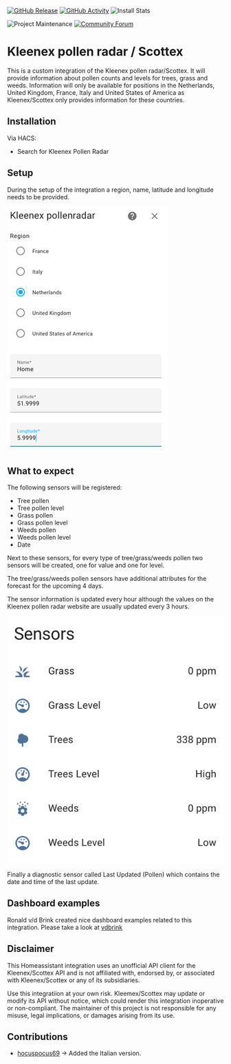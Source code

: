 [![GitHub Release][releases-shield]][releases]
[![GitHub Activity][commits-shield]][commits]
![Install Stats][stats]

![Project Maintenance][maintenance-shield]
[![Community Forum][forum-shield]][forum]

# Kleenex pollen radar / Scottex

This is a custom integration of the Kleenex pollen radar/Scottex. It will provide information about pollen counts and levels for trees, grass and weeds. Information will only be available for positions in the Netherlands, United Kingdom, France, Italy and United States of America as Kleenex/Scottex only provides information for these countries.

## Installation

Via HACS:

- Search for Kleenex Pollen Radar

## Setup

During the setup of the integration a region, name, latitude and longitude needs to be provided.

![Setup](/assets/setup.png)

## What to expect

The following sensors will be registered:

- Tree pollen
- Tree pollen level
- Grass pollen
- Grass pollen level
- Weeds pollen
- Weeds pollen level
- Date

Next to these sensors, for every type of tree/grass/weeds pollen two sensors will be created, one for value and one for level.

The tree/grass/weeds pollen sensors have additional attributes for the forecast for the upcoming 4 days.

The sensor information is updated every hour although the values on the Kleenex pollen radar website are usually updated every 3 hours.

![Sensors](/assets/sensors.png)

Finally a diagnostic sensor called Last Updated (Pollen) which contains the date and time of the last update.

## Dashboard examples

Ronald v/d Brink created nice dashboard examples related to this integration. Please take a look at [vdbrink]

## Disclaimer

This Homeassistant integration uses an unofficial API client for the Kleenex/Scottex API and is not affiliated with, endorsed by, or associated with Kleenex/Scottex or any of its subsidiaries.

Use this integratiion at your own risk. Kleemex/Scottex may update or modify its API without notice, which could render this integration inoperative or non-compliant. The maintainer of this project is not responsible for any misuse, legal implications, or damages arising from its use.

## Contributions
 * [hocuspocus69](https://github.com/hocuspocus69) &#8594; Added the Italian version.

[commits-shield]: https://img.shields.io/github/commit-activity/y/MarcoGos/kleenex_pollenradar.svg?style=for-the-badge
[commits]: https://github.com/MarcoGos/kleenex_pollenradar/commits/main
[forum]: https://community.home-assistant.io/
[forum-shield]: https://img.shields.io/badge/community-forum-brightgreen.svg?style=for-the-badge
[maintenance-shield]: https://img.shields.io/badge/maintainer-%40MarcoGos-blue.svg?style=for-the-badge
[releases-shield]: https://img.shields.io/github/release/MarcoGos/kleenex_pollenradar.svg?style=for-the-badge
[releases]: https://github.com/MarcoGos/kleenex_pollenradar/releases
[stats]: https://img.shields.io/badge/dynamic/json?color=41BDF5&logo=home-assistant&label=integration%20usage&suffix=%20installs&cacheSeconds=15600&url=https://analytics.home-assistant.io/custom_integrations.json&query=$.kleenex_pollenradar.total&style=for-the-badge
[vdbrink]: https://vdbrink.github.io/homeassistant/homeassistant_hacs_kleenex
